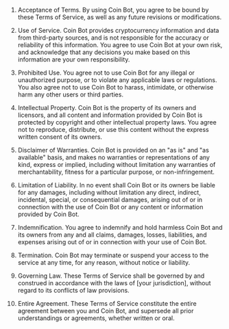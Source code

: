 1. Acceptance of Terms. By using Coin Bot, you agree to be bound by these Terms of Service, as well as any future revisions or modifications.

2. Use of Service. Coin Bot provides cryptocurrency information and data from third-party sources, and is not responsible for the accuracy or reliability of this information. You agree to use Coin Bot at your own risk, and acknowledge that any decisions you make based on this information are your own responsibility.

3. Prohibited Use. You agree not to use Coin Bot for any illegal or unauthorized purpose, or to violate any applicable laws or regulations. You also agree not to use Coin Bot to harass, intimidate, or otherwise harm any other users or third parties.

4. Intellectual Property. Coin Bot is the property of its owners and licensors, and all content and information provided by Coin Bot is protected by copyright and other intellectual property laws. You agree not to reproduce, distribute, or use this content without the express written consent of its owners.

5. Disclaimer of Warranties. Coin Bot is provided on an "as is" and "as available" basis, and makes no warranties or representations of any kind, express or implied, including without limitation any warranties of merchantability, fitness for a particular purpose, or non-infringement.

6. Limitation of Liability. In no event shall Coin Bot or its owners be liable for any damages, including without limitation any direct, indirect, incidental, special, or consequential damages, arising out of or in connection with the use of Coin Bot or any content or information provided by Coin Bot.

7. Indemnification. You agree to indemnify and hold harmless Coin Bot and its owners from any and all claims, damages, losses, liabilities, and expenses arising out of or in connection with your use of Coin Bot.

8. Termination. Coin Bot may terminate or suspend your access to the service at any time, for any reason, without notice or liability.

9. Governing Law. These Terms of Service shall be governed by and construed in accordance with the laws of [your jurisdiction], without regard to its conflicts of law provisions.

10. Entire Agreement. These Terms of Service constitute the entire agreement between you and Coin Bot, and supersede all prior understandings or agreements, whether written or oral.
